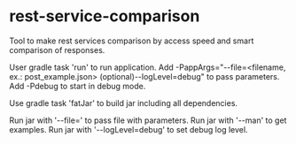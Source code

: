 # rest-service-comparison
Tool to make rest services comparison by access speed and smart comparison of responses.

User gradle task 'run' to run application.
Add -PappArgs="--file=<filename, ex.: post_example.json> (optional)--logLevel=debug" to pass parameters.
Add -Pdebug to start in debug mode. 

Use gradle task 'fatJar' to build jar including all dependencies.

Run jar with '--file=<filename>' to pass file with parameters.
Run jar with '--man' to get examples.
Run jar with '--logLevel=debug' to set debug log level.

